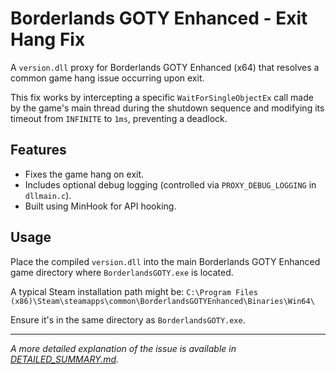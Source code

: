 # Borderlands GOTY Enhanced - Exit Hang Fix

A `version.dll` proxy for Borderlands GOTY Enhanced (x64) that resolves a common game hang issue occurring upon exit.

This fix works by intercepting a specific `WaitForSingleObjectEx` call made by the game's main thread during the shutdown sequence and modifying its timeout from `INFINITE` to `1ms`, preventing a deadlock.

## Features

* Fixes the game hang on exit.
* Includes optional debug logging (controlled via `PROXY_DEBUG_LOGGING` in `dllmain.c`).
* Built using MinHook for API hooking.

## Usage

Place the compiled `version.dll` into the main Borderlands GOTY Enhanced game directory where `BorderlandsGOTY.exe` is located.

A typical Steam installation path might be:
`C:\Program Files (x86)\Steam\steamapps\common\BorderlandsGOTYEnhanced\Binaries\Win64\`

Ensure it's in the same directory as `BorderlandsGOTY.exe`.

---

*A more detailed explanation of the issue is available in [DETAILED_SUMMARY.md](DETAILED_SUMMARY.md).*
